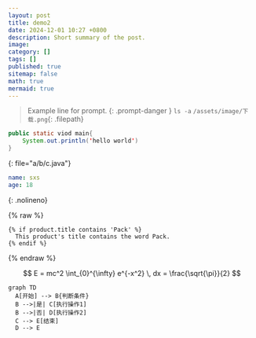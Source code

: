 ```yaml
---
layout: post
title: demo2
date: 2024-12-01 10:27 +0800
description: Short summary of the post.
image: 
category: []
tags: []
published: true
sitemap: false
math: true
mermaid: true
---
```


> Example line for prompt.
{: .prompt-danger }
`ls -a` 
`/assets/image/下载.png`{: .filepath}
```java
public static viod main{
    System.out.println('hello world')
}
```
{: file="a/b/c.java"}
```yml
name: sxs
age: 18
```
{: .nolineno}

{% raw %}
```liquid
{% if product.title contains 'Pack' %}
  This product's title contains the word Pack.
{% endif %}
```
{% endraw %}

$$
E = mc^2  
\int_{0}^{\infty} e^{-x^2} \, dx = \frac{\sqrt{\pi}}{2}
$$

```mermaid
graph TD
  A[开始] --> B{判断条件}
  B -->|是| C[执行操作1]
  B -->|否| D[执行操作2]
  C --> E[结束]
  D --> E
```